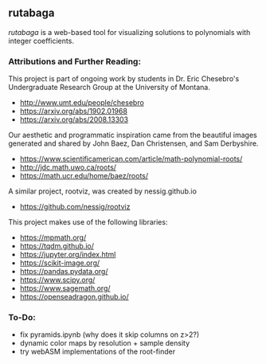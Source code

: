 ## rutabaga
_rutabaga_ is a web-based tool for visualizing solutions to polynomials with integer coefficients.

### Attributions and Further Reading:
This project is part of ongoing work by students in Dr. Eric Chesebro's Undergraduate Research Group at the University of Montana.
- http://www.umt.edu/people/chesebro
- https://arxiv.org/abs/1902.01968
- https://arxiv.org/abs/2008.13303

Our aesthetic and programmatic inspiration came from the  beautiful images generated and shared by John Baez, Dan Christensen, and Sam Derbyshire.
- https://www.scientificamerican.com/article/math-polynomial-roots/
- http://jdc.math.uwo.ca/roots/
- https://math.ucr.edu/home/baez/roots/

A similar project, rootviz, was created by nessig.github.io
- https://github.com/nessig/rootviz

This project makes use of the following libraries:
- https://mpmath.org/
- https://tqdm.github.io/
- https://jupyter.org/index.html
- https://scikit-image.org/
- https://pandas.pydata.org/
- https://www.scipy.org/
- https://www.sagemath.org/
- https://openseadragon.github.io/

### To-Do:
- fix pyramids.ipynb (why does it skip columns on z>2?)
- dynamic color maps by resolution + sample density
- try webASM implementations of the root-finder

